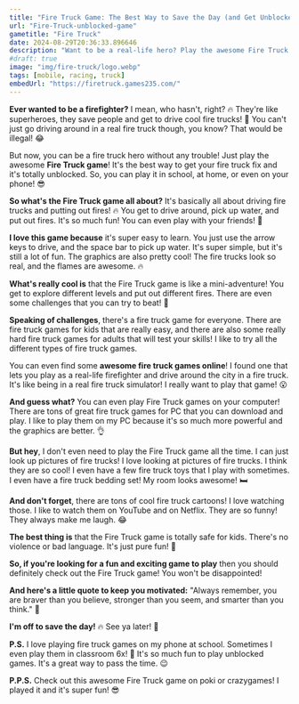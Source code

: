 ```yaml
---
title: "Fire Truck Game: The Best Way to Save the Day (and Get Unblocked!) 🚒🔥"
url: "Fire-Truck-unblocked-game"
gametitle: "Fire Truck"
date: 2024-08-29T20:36:33.896646
description: "Want to be a real-life hero? Play the awesome Fire Truck game! It's super fun, totally unblocked, and you can save tons of people. It's the best game ever! 💯"
#draft: true
image: "img/fire-truck/logo.webp"
tags: [mobile, racing, truck]
embedUrl: "https://firetruck.games235.com/"
---
```



**Ever wanted to be a firefighter?**  I mean, who hasn't, right?  🔥  They're like superheroes,  they save people and get to drive cool fire trucks!  🚒  You can't just go driving around in a real fire truck though,  you know?  That would be illegal!  😂  

But now, you can be a fire truck hero  without any trouble!  Just play the awesome **Fire Truck game**!  It's  the best way to get your fire truck fix and it's totally unblocked.  So,  you can play it in school,  at home, or even on your phone!  😎

**So what's the Fire Truck game all about?**  It's basically all about driving fire trucks and putting out fires!  🔥  You get to drive around,  pick up water,  and  put out fires.  It's  so much fun!  You can even play with your friends!  🎉

**I love this game because** it's super easy to learn.  You just  use the arrow keys to drive,  and the space bar to pick up water.  It's  super simple,  but it's  still  a  lot of fun.  The graphics are also pretty cool!  The fire trucks look  so real,  and the flames are  awesome.  🔥

**What's really cool is** that the Fire Truck game is like a mini-adventure!  You get to explore different levels and put out different fires.  There are  even  some  challenges that you can try to beat!  💪  

**Speaking of challenges**, there's a fire truck game for everyone.  There are  fire truck games for kids  that are  really easy,  and there are  also  some  really  hard  fire truck games for adults  that will  test your skills!  I  like  to try  all the different types of  fire truck games. 

You can even find some **awesome fire truck games online**!  I found one that lets you play as a real-life firefighter and drive around the city in a fire truck.  It's  like being in a real fire truck simulator!  I really want to play that game!  😮

**And guess what?**   You can even play Fire Truck games on your computer!  There are  tons of  great  fire truck games for PC  that you can download and play.  I like to play them on my PC because  it's  so much more  powerful  and  the graphics are  better.  👌

**But hey**,  I don't even need to  play  the Fire Truck game all the time.  I can just look up pictures of fire trucks!  I love looking at pictures of fire trucks.  I think they are  so cool!  I even have  a  few  fire truck toys  that I play with sometimes.  I  even  have  a  fire truck  bedding  set!  My room looks awesome! 🛏️

**And don't forget**,  there are  tons of  cool  fire truck cartoons!  I  love watching those.  I  like  to  watch  them  on  YouTube  and  on  Netflix.  They  are  so  funny!  They  always  make  me  laugh.   😂  

**The best thing is** that the Fire Truck game is totally safe for kids.  There's  no violence or bad language.  It's  just  pure  fun!  🥳  

**So,  if you're  looking for a fun and exciting game to play**  then  you should definitely  check out  the Fire Truck game!  You won't be  disappointed!  

**And here's a little quote to keep you motivated:**  "Always remember,  you are braver than you believe, stronger than you seem, and smarter than you think." 💪

**I'm  off  to  save  the  day!**  🔥  See ya later!  👋

**P.S.**  I  love  playing  fire truck games on my phone  at school.  Sometimes I even play them  in  classroom 6x!  🤫  It's  so  much  fun  to  play  unblocked games.  It's  a  great way to  pass  the  time.  😉 

**P.P.S.**  Check out  this  awesome  Fire Truck game  on  poki  or  crazygames!  I  played it  and  it's  super  fun!   😎

